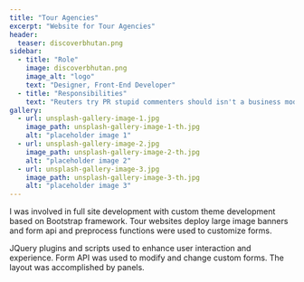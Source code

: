 ```yaml
---
title: "Tour Agencies"
excerpt: "Website for Tour Agencies"
header:
  teaser: discoverbhutan.png
sidebar:
  - title: "Role"
    image: discoverbhutan.png
    image_alt: "logo"
    text: "Designer, Front-End Developer"
  - title: "Responsibilities"
    text: "Reuters try PR stupid commenters should isn't a business model"
gallery:
  - url: unsplash-gallery-image-1.jpg
    image_path: unsplash-gallery-image-1-th.jpg
    alt: "placeholder image 1"
  - url: unsplash-gallery-image-2.jpg
    image_path: unsplash-gallery-image-2-th.jpg
    alt: "placeholder image 2"
  - url: unsplash-gallery-image-3.jpg
    image_path: unsplash-gallery-image-3-th.jpg
    alt: "placeholder image 3"
---
```


I was involved in full site development with custom theme development based on Bootstrap framework. Tour websites deploy large image banners and form api and preprocess functions were used to customize forms. 

JQuery plugins and scripts used to enhance user interaction and experience. Form API was used to modify and change custom forms. The layout was accomplished by panels.
